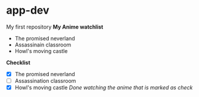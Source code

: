 # app-dev
My first repository
**My Anime watchlist**
<ul>
  <li>The promised neverland</li>
  <li>Assassinain classroom</li>
  <li>Howl's moving castle</li>
</ul>

**Checklist**
- [x] The promised neverland
- [ ] Assassination classroom
- [x] Howl's moving castle
*Done watching the anime that is marked as check*
